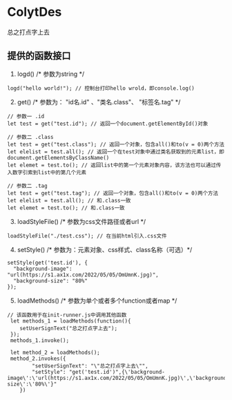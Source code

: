 # ColytDes
总之打点字上去<br>
## 提供的函数接口
01. logd() /* 参数为string */
```
logd("hello world!"); // 控制台打印hello wrold，即console.log()
```
2. get()  /* 参数为： "id名.id" 、"类名.class"、 "标签名.tag" */
```
// 参数一 .id
let test = get("test.id"); // 返回一个document.getElementById()对象
```
```
// 参数二 .class
let test = get("test.class"); // 返回一个对象，包含all()和to(v = 0)两个方法
let elelist = test.all(); // 返回一个在test对象中通过类名获取到的元素list，即document.getElementsByClassName()
let elemet = test.to(); // 返回list中的第一个元素对象内容，该方法也可以通过传入数字引索到list中的第几个元素
```
```
// 参数二 .tag
let test = get("test.tag"); // 返回一个对象，包含all()和to(v = 0)两个方法
let elelist = test.all(); // 和.class一致
let elemet = test.to(); // 和.class一致
```
3. loadStyleFile() /* 参数为css文件路径或者url */
```
loadStyleFile("./test.css"); // 在当前html引入.css文件
```
4. setStyle() /* 参数为：元素对象、css样式、class名称（可选）*/
```
setStyle(get('test.id'), {
  "background-image": "url(https://s1.ax1x.com/2022/05/05/OmUmnK.jpg)",
  "background-size": "80%"
});
```
5. loadMethods() /* 参数为单个或者多个function或者map */
```
// 该函数用于在init-runner.js中调用其他函数
 let methods_1 = loadMethods(function(){
    setUserSignText("总之打点字上去");
 });
 methods_1.invoke();

 let method_2 = loadMethods();
 method_2.invokes({
        "setUserSignText": "\"总之打点字上去\"",
        "setStyle": "get('test.id')",{\'background-image\':\'url(https://s1.ax1x.com/2022/05/05/OmUmnK.jpg)\',\'background-size\':\'80%\'}"
    })
```
